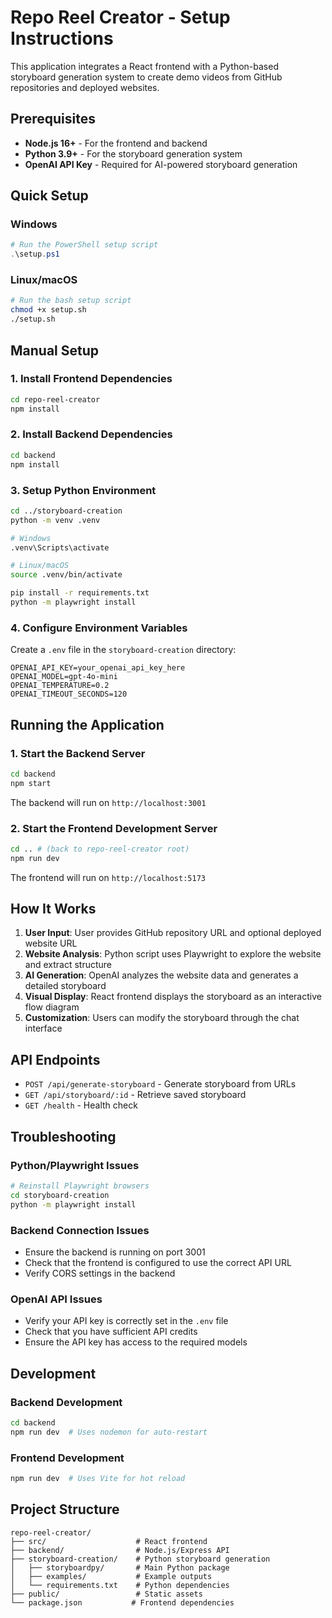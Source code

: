 # Repo Reel Creator - Setup Instructions

This application integrates a React frontend with a Python-based storyboard generation system to create demo videos from GitHub repositories and deployed websites.

## Prerequisites

- **Node.js 16+** - For the frontend and backend
- **Python 3.9+** - For the storyboard generation system
- **OpenAI API Key** - Required for AI-powered storyboard generation

## Quick Setup

### Windows
```powershell
# Run the PowerShell setup script
.\setup.ps1
```

### Linux/macOS
```bash
# Run the bash setup script
chmod +x setup.sh
./setup.sh
```

## Manual Setup

### 1. Install Frontend Dependencies
```bash
cd repo-reel-creator
npm install
```

### 2. Install Backend Dependencies
```bash
cd backend
npm install
```

### 3. Setup Python Environment
```bash
cd ../storyboard-creation
python -m venv .venv

# Windows
.venv\Scripts\activate

# Linux/macOS
source .venv/bin/activate

pip install -r requirements.txt
python -m playwright install
```

### 4. Configure Environment Variables
Create a `.env` file in the `storyboard-creation` directory:

```env
OPENAI_API_KEY=your_openai_api_key_here
OPENAI_MODEL=gpt-4o-mini
OPENAI_TEMPERATURE=0.2
OPENAI_TIMEOUT_SECONDS=120
```

## Running the Application

### 1. Start the Backend Server
```bash
cd backend
npm start
```
The backend will run on `http://localhost:3001`

### 2. Start the Frontend Development Server
```bash
cd .. # (back to repo-reel-creator root)
npm run dev
```
The frontend will run on `http://localhost:5173`

## How It Works

1. **User Input**: User provides GitHub repository URL and optional deployed website URL
2. **Website Analysis**: Python script uses Playwright to explore the website and extract structure
3. **AI Generation**: OpenAI analyzes the website data and generates a detailed storyboard
4. **Visual Display**: React frontend displays the storyboard as an interactive flow diagram
5. **Customization**: Users can modify the storyboard through the chat interface

## API Endpoints

- `POST /api/generate-storyboard` - Generate storyboard from URLs
- `GET /api/storyboard/:id` - Retrieve saved storyboard
- `GET /health` - Health check

## Troubleshooting

### Python/Playwright Issues
```bash
# Reinstall Playwright browsers
cd storyboard-creation
python -m playwright install
```

### Backend Connection Issues
- Ensure the backend is running on port 3001
- Check that the frontend is configured to use the correct API URL
- Verify CORS settings in the backend

### OpenAI API Issues
- Verify your API key is correctly set in the `.env` file
- Check that you have sufficient API credits
- Ensure the API key has access to the required models

## Development

### Backend Development
```bash
cd backend
npm run dev  # Uses nodemon for auto-restart
```

### Frontend Development
```bash
npm run dev  # Uses Vite for hot reload
```

## Project Structure

```
repo-reel-creator/
├── src/                    # React frontend
├── backend/                # Node.js/Express API
├── storyboard-creation/    # Python storyboard generation
│   ├── storyboardpy/       # Main Python package
│   ├── examples/           # Example outputs
│   └── requirements.txt    # Python dependencies
├── public/                 # Static assets
└── package.json           # Frontend dependencies
```
